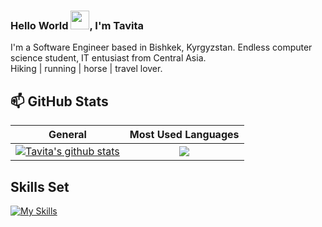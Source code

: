 ### Hello World <img src="https://raw.githubusercontent.com/MartinHeinz/MartinHeinz/master/wave.gif" width="30px">, I'm Tavita 

I'm a Software Engineer based in Bishkek, Kyrgyzstan. Endless computer science student, IT entusiast from Central Asia. </br> Hiking | running | horse | travel lover.

## 📫 GitHub Stats
| General         | Most Used Languages |
|--------------|:-----:|
| <a href="https://github.com/tavigul/tavigul"><img align="center" src="https://github-readme-stats.vercel.app/api?username=tavigul&count_private=true&show_icons=true&include_all_commits=true&theme=jolly&hide_border=true" alt="Tavita's github stats" /></a>  |   <a href="https://github.com/lertsoft/lertsoft"><img align="center" src="https://github-readme-stats.vercel.app/api/top-langs/?username=tavigul&langs_count=5" /></a> |        

## Skills Set

[![My Skills](https://skillicons.dev/icons?i=javascript,typescript,react,vue,nodejs,html,css,&theme=dark)](https://skillicons.dev)

